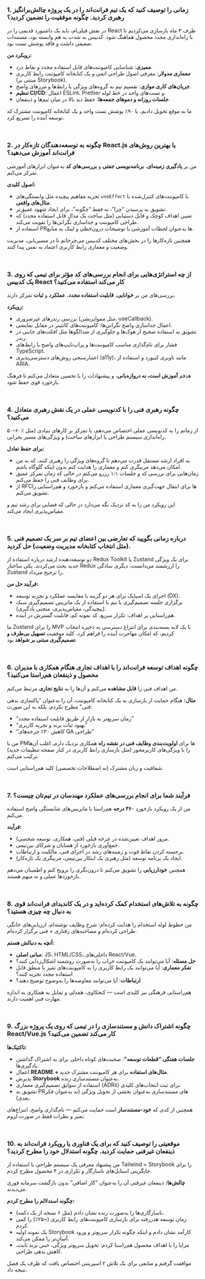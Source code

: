 ### 1. زمانی را توصیف کنید که یک تیم فرانت‌اند را در یک پروژه چالش‌برانگیز رهبری کردید. چگونه موفقیت را تضمین کردید؟

در نقش قبلی‌ام، باید یک داشبورد قدیمی را در React ظرف ۳ ماه بازسازی می‌کردیم تا با راه‌اندازی مجدد محصول هماهنگ شود. کدبیس به شدت به هم وابسته بود، مستندات ضعیفی داشت و فاقد پوشش تست بود.

**رویکرد من:**

- **ممیزی**: شناسایی کامپوننت‌های قابل استفاده مجدد و نقاط درد.
- **معماری مدولار**: معرفی اصول طراحی اتمی و یک کتابخانه کامپوننت رابط کاربری (مبتنی بر Storybook).
- **جریان‌های کاری موازی**: تقسیم تیم به گروه‌های ویژگی با رابط‌ها و مرزهای واضح.
- **تنظیم CI/CD**: اعمال ESLint، Prettier و تست‌های واحد در خط لوله.
- **جلسات روزانه و دموهای جمعه‌ها**: حفظ دید بالا در میان تیم‌ها و ذینفعان.

ما به موقع تحویل دادیم، با ۹۰٪ پوشش تست واحد و یک کتابخانه کامپوننت مشترک که توسعه آینده را تسریع کرد.

<br />

### 2. چگونه به توسعه‌دهندگان تازه‌کار در React.js یا بهترین روش‌های فرانت‌اند آموزش می‌دهید؟

من بر **یادگیری زمینه‌ای**، **برنامه‌نویسی جفتی** و **بررسی‌های کد** به‌عنوان ابزارهای آموزشی تمرکز می‌کنم.

**اصول کلیدی:**

- تجزیه مفاهیم پیچیده مثل وابستگی‌های `useEffect` یا کامپوننت‌های کنترل‌شده با **مثال‌های واقعی**.
- تشویق به پرسیدن “چرا”، نه فقط “چگونه”، برای ایجاد شهود عمیق‌تر.
- تعیین اهداف کوچک و قابل دستیابی (مثل ساخت یک مدال قابل استفاده مجدد) که طراحی کامپوننت و جداسازی نگرانی‌ها را تقویت می‌کند.
- استفاده از PRها به‌عنوان لحظات آموزشی با توضیحات درون‌خطی و لینک به منابع.

همچنین تازه‌کارها را در بخش‌های مختلف کدبیس می‌چرخانم تا در مسیریابی، مدیریت وضعیت و معماری رابط کاربری اعتماد به نفس پیدا کنند.

<br />

### 3. از چه استراتژی‌هایی برای انجام بررسی‌های کد مؤثر برای تیمی که روی یک کدبیس React کار می‌کند استفاده می‌کنید؟

بررسی‌های من بر **خوانایی**، **قابلیت استفاده مجدد**، **عملکرد** و **ثبات** تمرکز دارند.

**رویکرد:**

- بررسی رندرهای غیرضروری (مثل مموایزیشن، useCallback).
- اعمال جداسازی واضح نگرانی‌ها: کامپوننت‌های کانتینر در مقابل نمایشی.
- تشویق به استفاده صحیح از هوک‌ها و جلوگیری از ضدالگوها مثل افکت‌های جانبی در رندر.
- فشار برای نام‌گذاری مناسب کامپوننت‌ها و پراپ‌تایپ‌های واضح یا رابط‌های TypeScript.
- اعتبارسنجی روش‌های دسترسی‌پذیری (a11y)، مانند ناوبری کیبورد و استفاده از ARIA.

هدفم **آموزش است، نه دروازه‌بانی**، و پیشنهادات را با تحسین متعادل می‌کنم تا فرهنگ بازخورد قوی حفظ شود.

<br />

### 4. چگونه رهبری فنی را با کدنویسی عملی در یک نقش رهبری متعادل می‌کنید؟

۵۰–۶۰٪ از زمانم را به کدنویسی عملی اختصاص می‌دهم، با تمرکز بر کارهای بنیادی (مثل راه‌اندازی سیستم طراحی یا ابزارهای ساخت) و ویژگی‌های مسیر بحرانی.

**برای حفظ تعادل:**

- به افراد ارشد مستقل قدرت می‌دهم تا گروه‌های ویژگی را رهبری کنند، که به من امکان می‌دهد مربیگری کنم و معماری را هدایت کنم بدون اینکه گلوگاه باشم.
- زمان‌هایی برای بررسی کد و جلسات ۱:۱ رزرو می‌کنم در حالی که زمان تمرکز عمیق برای وظایف فنی را حفظ می‌کنم.
- از RFCها برای انتقال جهت‌گیری معماری استفاده می‌کنم و بازخورد و هم‌راستایی را تشویق می‌کنم.

این رویکرد من را به کد نزدیک نگه می‌دارد در حالی که فضایی برای رشد تیم و مقیاس‌پذیری ایجاد می‌کند.

<br />

### 5. درباره زمانی بگویید که تعارضی بین اعضای تیم بر سر یک تصمیم فنی (مثل انتخاب کتابخانه مدیریت وضعیت) حل کردید.

دو توسعه‌دهنده ارشد درباره استفاده از Redux Toolkit یا Zustand برای یک ویژگی جدید بحث می‌کردند. یکی ساختار Redux را ارزشمند می‌دانست، دیگری سادگی Zustand را ترجیح می‌داد.

**فرآیند حل من:**

- اجرای یک اسپایک برای هر دو گزینه با مقایسه عملکرد و تجربه توسعه (DX).
- برگزاری جلسه تصمیم‌گیری با تیم با استفاده از یک ماتریس تصمیم‌گیری سبک (پیچیدگی، مقیاس‌پذیری، منحنی یادگیری).
- هم‌راستایی بر اهداف: تکرار سریع، کد نمونه کم، قابلیت گسترش در آینده.

ما Zustand را برای MVP با یک لایه بسته‌بندی برای انتزاع دسترسی به ذخیره انتخاب کردیم، که امکان مهاجرت آینده را فراهم کرد. کلید موفقیت **تسهیل بی‌طرف و تصمیم‌گیری مبتنی بر شواهد** بود.

<br />

### 6. چگونه اهداف توسعه فرانت‌اند را با اهداف تجاری هنگام همکاری با مدیران محصول و ذینفعان هم‌راستا می‌کنید؟

من اهداف فنی را **قابل مشاهده** می‌کنم و آن‌ها را به **نتایج تجاری** مرتبط می‌کنم.

**مثال:**
هنگام حمایت از بازسازی به یک کتابخانه کامپوننت، آن را به‌عنوان “پاکسازی بدهی فنی” مطرح نکردم، بلکه به این صورت:

- “زمان سریع‌تر به بازار از طریق قابلیت استفاده مجدد”
- “بهبود ثبات برند و تجربه کاربری”
- “کاهش ۳۰٪ چرخه‌های QA طراحی”

من با PMها برای **اولویت‌بندی وظایف فنی در نقشه راه** همکاری نزدیک دارم، اغلب آن‌ها را با ویژگی‌های کاربرمحور (مثل بازسازی رابط کاربری در کنار صفحه تنظیمات جدید) ترکیب می‌کنم.

شفافیت و زبان مشترک (نه اصطلاحات تخصصی) کلید هم‌راستایی است.

<br />

### 7. فرآیند شما برای انجام بررسی‌های عملکرد مهندسان در تیم‌تان چیست؟

من از یک رویکرد بازخورد **۳۶۰ درجه** هم‌راستا با ماتریس‌های شایستگی واضح استفاده می‌کنم.

**فرآیند:**

- مرور اهداف تعیین‌شده در چرخه قبلی (فنی، همکاری، توسعه شخصی).
- جمع‌آوری بازخورد از همتایان و شرکای بین‌تیمی.
- برجسته کردن نقاط قوت و زمینه‌های رشد در اجرای فنی، مالکیت و ارتباطات.
- ایجاد یک برنامه توسعه (مثل رهبری یک ابتکار بین‌تیمی، مربیگری یک تازه‌کار).

همچنین **خودارزیابی** را تشویق می‌کنم تا درون‌نگری را ترویج کنم و اطمینان می‌دهم بازخوردها عملی و نه مبهم هستند.

<br />

### 8. چگونه به تلاش‌های استخدام کمک کرده‌اید و در یک کاندیدای فرانت‌اند قوی به دنبال چه چیزی هستید؟

من خطوط لوله استخدام را هدایت کرده‌ام: شرح وظایف نوشته‌ام، ارزیابی‌های خانگی طراحی کرده‌ام و مصاحبه‌های رفتاری + فنی برگزار کرده‌ام.

**آنچه به دنبالش هستم:**

- **مبانی اصلی**: JS، HTML/CSS، داخلی‌های React/Vue.
- **حل مسئله**: آیا می‌توانند یک کامپوننت خراب را به‌صورت روشمند اشکال‌زدایی کنند؟
- **تفکر معماری**: آیا می‌توانند یک رابط کاربری را به کامپوننت‌های تمیز با منطق قابل استفاده مجدد تجزیه کنند؟
- **ارتباطات**: آیا می‌توانند معاوضه‌ها را به‌وضوح توضیح دهند؟

هم‌راستایی فرهنگی نیز کلیدی است — کنجکاوی، همدلی و تمایل به همکاری به اندازه مهارت فنی اهمیت دارند.

<br />

### 9. چگونه اشتراک دانش و مستندسازی را در تیمی که روی یک پروژه بزرگ React/Vue.js کار می‌کند تضمین می‌کنید؟

**تاکتیک‌ها:**

- **جلسات هفتگی “قطعات توسعه”**: صحبت‌های کوتاه داخلی برای به اشتراک گذاشتن یادگیری‌ها.
- اعمال **README + مثال‌های استفاده** برای هر کامپوننت مشترک جدید.
- پذیرش **Storybook** به‌عنوان مستندسازی زنده.
- استفاده از سوابق تصمیم‌گیری معماری (ADRs) برای ثبت انتخاب‌های کلیدی.
- تشویق به PRهای مستندسازی به‌عنوان بخشی از تحویل ویژگی (نه به‌عنوان فکر بعدی).

همچنین از کدی که **خود-مستندساز** است حمایت می‌کنم — نام‌گذاری واضح، انتزاع‌های تمیز و نظرات فقط در صورت لزوم.

<br />

### 10. موقعیتی را توصیف کنید که برای یک فناوری یا رویکرد فرانت‌اند به ذینفعان غیرفنی حمایت کردید. چگونه استدلال خود را مطرح کردید؟

من پیشنهاد معرفی یک سیستم طراحی با استفاده از Tailwind + Storybook را برای جایگزینی استایل‌های ناسازگار و تکراری در ۴ محصول مطرح کردم.

**چالش‌ها:**
ذینفعان غیرفنی آن را به‌عنوان “کار اضافی” بدون بازگشت سرمایه فوری می‌دیدند.

**چگونه استدلالم را مطرح کردم:**

- ناسازگاری‌ها را به‌صورت زنده نشان دادم (مثل ۶ نسخه از یک دکمه).
- زمان توسعه هدررفته برای بازسازی کامپوننت‌های رابط کاربری (~۲۵٪) را کمی کردم.
- یک نمونه اولیه Storybook کارآمد نشان دادم و اینکه چگونه تکرار سریع‌تر و ورود آسان‌تر را ممکن می‌کند.
- مزایا را با اهداف محصول هم‌راستا کردم: تحویل سریع‌تر ویژگی، حس برند ثابت، کاهش بدهی طراحی.

موافقت گرفتم و منابعی برای یک تلاش ۲ اسپرینتی اختصاص یافت که ظرف یک فصل نتیجه داد.